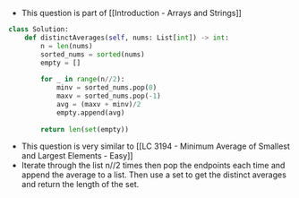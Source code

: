 - This question is part of [[Introduction - Arrays and Strings]]

```python
class Solution:
	def distinctAverages(self, nums: List[int]) -> int:
		n = len(nums)
		sorted_nums = sorted(nums)
		empty = []
		
		for _ in range(n//2):
			minv = sorted_nums.pop(0)
			maxv = sorted_nums.pop(-1)
			avg = (maxv + minv)/2
			empty.append(avg)
			
		return len(set(empty))
```

- This question is very similar to [[LC 3194 - Minimum Average of Smallest and Largest Elements - Easy]]
- Iterate through the list n//2 times then pop the endpoints each time and append the average to a list. Then use a set to get the distinct averages and return the length of the set. 

